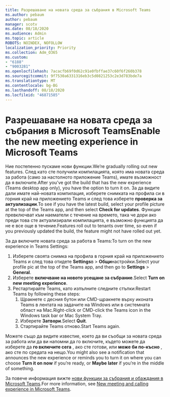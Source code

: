 ```yaml
---
title: Разрешаване на новата среда за събрания в Microsoft Teams
ms.author: pebaum
author: pebaum
manager: scotv
ms.date: 08/18/2020
ms.audience: Admin
ms.topic: article
ROBOTS: NOINDEX, NOFOLLOW
localization_priority: Priority
ms.collection: Adm_O365
ms.custom:
- "6188"
- "9003281"
ms.openlocfilehash: 7acacfb69f0d62c91e0fbffae37c60f6f260b378
ms.sourcegitcommit: 9f7530a6331316eb3c5d0821253c2e3d783bde7a
ms.translationtype: MT
ms.contentlocale: bg-BG
ms.lasthandoff: 08/18/2020
ms.locfileid: "46871585"
---
```

# <a name="enable-the-new-meeting-experience-in-microsoft-teams"></a><span data-ttu-id="35fd4-102">Разрешаване на новата среда за събрания в Microsoft Teams</span><span class="sxs-lookup"><span data-stu-id="35fd4-102">Enable the new meeting experience in Microsoft Teams</span></span>

<span data-ttu-id="35fd4-103">Ние постепенно пускаме нови функции.</span><span class="sxs-lookup"><span data-stu-id="35fd4-103">We’re gradually rolling out new features.</span></span> <span data-ttu-id="35fd4-104">След като сте получили компилацията, която има новата среда за работа (само за настолното приложение Teams), имате възможност да я включите.</span><span class="sxs-lookup"><span data-stu-id="35fd4-104">After you’ve got the build that has the new experience (Teams desktop app only), you have the option to turn it on.</span></span> <span data-ttu-id="35fd4-105">За да видите дали имате най-новата компилация, изберете снимката на профила си в горния край на приложението Teams и след това изберете  **проверка за актуализации**.</span><span class="sxs-lookup"><span data-stu-id="35fd4-105">To see if you have the latest build, select your profile picture at the top of the Teams app, and then select  **Check for updates**.</span></span> <span data-ttu-id="35fd4-106">Функции превключват към наематели с течение на времето, така че дори ако преди това сте актуализирали компилацията, е възможно функцията да не е все още в течение.</span><span class="sxs-lookup"><span data-stu-id="35fd4-106">Features roll out to tenants over time, so even if you previously updated the build, the feature might not have rolled out yet.</span></span>  

<span data-ttu-id="35fd4-107">За да включите новата среда за работа в Teams:</span><span class="sxs-lookup"><span data-stu-id="35fd4-107">To turn on the new experience in Teams Settings:</span></span>

1. <span data-ttu-id="35fd4-108">Изберете своята снимка на профила в горния край на приложението Teams и след това отидете **Settings**в  >   **Общи**настройки.</span><span class="sxs-lookup"><span data-stu-id="35fd4-108">Select your profile pic at the top of the Teams app, and then go to **Settings** >  **General**.</span></span> 
2. <span data-ttu-id="35fd4-109">Изберете **включване на новото усещане за събрание**.</span><span class="sxs-lookup"><span data-stu-id="35fd4-109">Select **Turn on new meeting experience**.</span></span>
3. <span data-ttu-id="35fd4-110">Рестартирайте Teams, като изпълните следните стъпки:</span><span class="sxs-lookup"><span data-stu-id="35fd4-110">Restart Teams by following these steps:</span></span>
    1. <span data-ttu-id="35fd4-111">Щракнете с десния бутон или CMD-щракнете върху иконата Teams в лентата на задачите на Windows или в системната област на Mac.</span><span class="sxs-lookup"><span data-stu-id="35fd4-111">Right-click or CMD-click the Teams icon in the Windows task bar or Mac System Tray.</span></span>
    2. <span data-ttu-id="35fd4-112">Изберете **Затвори**.</span><span class="sxs-lookup"><span data-stu-id="35fd4-112">Select **Quit**.</span></span>
    3. <span data-ttu-id="35fd4-113">Стартирайте Teams отново.</span><span class="sxs-lookup"><span data-stu-id="35fd4-113">Start Teams again.</span></span>

<span data-ttu-id="35fd4-114">Можете също да видите известие, което да ви съобщи за новата среда за работа или да ви напомни да го включите, където можете да изберете да  **го включите сега**  , ако сте готови, или  **може би по-късно** , ако сте по средата на нещо.</span><span class="sxs-lookup"><span data-stu-id="35fd4-114">You might also see a notification that announces the new experience or reminds you to turn it on where you can choose  **Turn it on now**  if you’re ready, or  **Maybe later** if you’re in the middle of something.</span></span>  

<span data-ttu-id="35fd4-115">За повече информация вижте [нови функции за събрания и обаждания в Microsoft Teams](https://techcommunity.microsoft.com/t5/microsoft-teams-blog/new-meeting-and-calling-experience-in-microsoft-teams/ba-p/1537581).</span><span class="sxs-lookup"><span data-stu-id="35fd4-115">For more information, see [New meeting and calling experience in Microsoft Teams](https://techcommunity.microsoft.com/t5/microsoft-teams-blog/new-meeting-and-calling-experience-in-microsoft-teams/ba-p/1537581).</span></span>